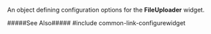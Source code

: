 
<!--shortDescription-->
An object defining configuration options for the **FileUploader** widget.
<!--/shortDescription-->

<!--fullDescription-->
#####See Also#####
#include common-link-configurewidget
<!--/fullDescription-->